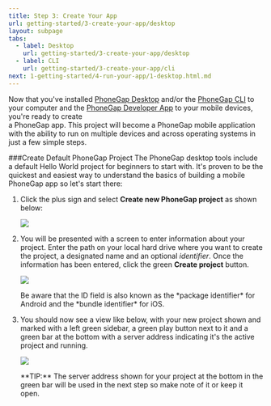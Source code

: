 ```yaml
---
title: Step 3: Create Your App
url: getting-started/3-create-your-app/desktop
layout: subpage
tabs:
  - label: Desktop
    url: getting-started/3-create-your-app/desktop
  - label: CLI
    url: getting-started/3-create-your-app/cli
next: 1-getting-started/4-run-your-app/1-desktop.html.md
---
```


Now that you've installed [PhoneGap Desktop](/getting-started/1-install-phonegap/desktop) and/or the [PhoneGap CLI](/getting-started/1-install-phonegap/cli) 
to your computer and the [PhoneGap Developer App](getting-started/2-install-mobile-app) to your mobile devices, you're ready to create  
a PhoneGap app. This project will become a PhoneGap mobile application with the ability to run on multiple devices and across operating systems 
in just a few simple steps.


###Create Default PhoneGap Project
The PhoneGap desktop tools include a default Hello World project for beginners to start with. It's proven to be the quickest and easiest way to understand the basics of building a mobile PhoneGap app so let's start there:

1. Click the plus sign and select **Create new PhoneGap project** as shown below:

	![](/images/desktop-app-plus.png)
2. You will be presented with a screen to enter information about your project. Enter the path on your local hard drive where you want to create the project, a designated name and an optional *identifier*. Once the information has been entered, click the green **Create project** button.

      ![](/images/desktop-app-create-info.png)

	<div class="alert--warning">Be aware that the ID field is also known as the *package identifier* for Android and the *bundle identifier* for iOS.</div>

3. You should now see a view like below, with your new project shown and marked with a left green sidebar, a green play button next to it and a green bar at the bottom with a server address indicating it's the active project and running.

   ![](/images/desktop-app-create.png)

   <div class="alert--tip">**TIP:** The server address shown for your project at the bottom in the green bar will be used in the next step so make note of it or keep it open. </div>
